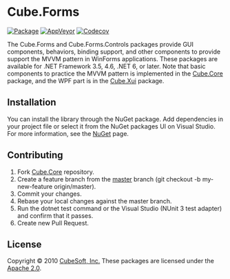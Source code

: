 Cube.Forms
====

[![Package](https://badgen.net/nuget/v/cube.forms)](https://www.nuget.org/packages/cube.forms/)
[![AppVeyor](https://badgen.net/appveyor/ci/clown/cube-core)](https://ci.appveyor.com/project/clown/cube-core)
[![Codecov](https://badgen.net/codecov/c/github/cube-soft/cube.core)](https://codecov.io/gh/cube-soft/cube.core)

The Cube.Forms and Cube.Forms.Controls packages provide GUI components, behaviors, binding support, and other components to provide support the MVVM pattern in WinForms applications. These packages are available for .NET Framework 3.5, 4.6, .NET 6, or later. Note that basic components to practice the MVVM pattern is implemented in the [Cube.Core](https://www.nuget.org/packages/cube.core/) package, and the WPF part is in the [Cube.Xui](https://www.nuget.org/packages/cube.xui/) package.

## Installation

You can install the library through the NuGet package. Add dependencies in your project file or select it from the NuGet packages UI on Visual Studio. For more information, see the [NuGet](https://www.nuget.org/packages/cube.forms/) page.

## Contributing

1. Fork [Cube.Core](https://github.com/cube-soft/cube.core/fork) repository.
2. Create a feature branch from the [master](https://github.com/cube-soft/cube.core/tree/master) branch (git checkout -b my-new-feature origin/master).
3. Commit your changes.
4. Rebase your local changes against the master branch.
5. Run the dotnet test command or the Visual Studio (NUnit 3 test adapter) and confirm that it passes.
6. Create new Pull Request.

## License

Copyright © 2010 [CubeSoft, Inc.](https://www.cube-soft.com/)
These packages are licensed under the [Apache 2.0](https://github.com/cube-soft/cube.core/blob/master/License.txt).